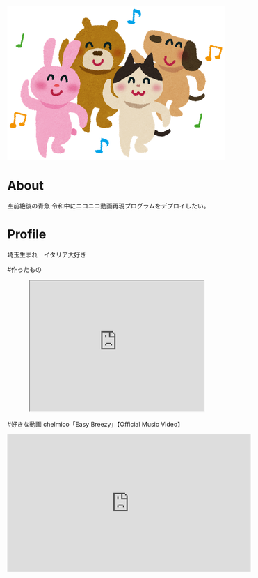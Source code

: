 ![プロフィール写真](animal_dance.png)

#  About 
空前絶後の青魚
令和中にニコニコ動画再現プログラムをデプロイしたい。


# Profile
埼玉生まれ　イタリア大好き　　


#作ったもの

<div class="openhtml" style="text-align:center;" >
<iframe src="https://www.openprocessing.org/sketch/825207/embed/" width="400" height="300"></iframe>
  </div>


#好きな動画
chelmico「Easy Breezy」【Official Music Video】
<iframe width="560" height="315" src="https://www.youtube.com/embed/76sNmqMzUuI?start=75" frameborder="0" allow="accelerometer; autoplay; encrypted-media; gyroscope; picture-in-picture" allowfullscreen></iframe>
